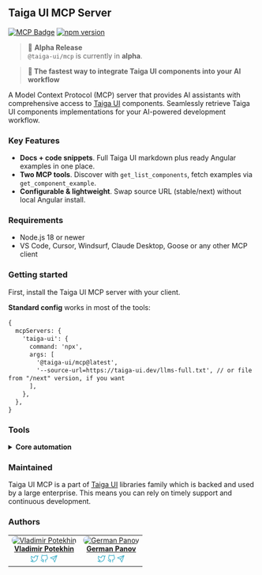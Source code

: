 ## Taiga UI MCP Server

[![MCP Badge](https://lobehub.com/badge/mcp/taiga-family-taiga-ui-mcp?style=plastic)](https://lobehub.com/mcp/taiga-family-taiga-ui-mcp)
[![npm version](https://img.shields.io/npm/v/@taiga-ui/mcp.svg)](https://npmjs.com/package/@taiga-ui/mcp)

> 🚧 **Alpha Release**  
> `@taiga-ui/mcp` is currently in **alpha**.

> **🚀 The fastest way to integrate Taiga UI components into your AI workflow**

A Model Context Protocol (MCP) server that provides AI assistants with comprehensive access to
[Taiga UI](https://taiga-ui.dev) components. Seamlessly retrieve Taiga UI components implementations for your AI-powered
development workflow.

### Key Features

- **Docs + code snippets**. Full Taiga UI markdown plus ready Angular examples in one place.
- **Two MCP tools**. Discover with `get_list_components`, fetch examples via `get_component_example`.
- **Configurable & lightweight**. Swap source URL (stable/next) without local Angular install.

### Requirements

- Node.js 18 or newer
- VS Code, Cursor, Windsurf, Claude Desktop, Goose or any other MCP client

### Getting started

First, install the Taiga UI MCP server with your client.

**Standard config** works in most of the tools:

```json5
{
  mcpServers: {
    'taiga-ui': {
      command: 'npx',
      args: [
        '@taiga-ui/mcp@latest',
        '--source-url=https://taiga-ui.dev/llms-full.txt', // or file from "/next" version, if you want
      ],
    },
  },
}
```

### Tools

<details>
<summary><b>Core automation</b></summary>

1. `get_list_components { query?: string }`
   - Lists component / section identifiers (with fuzzy substring filtering) along with basic metadata (category,
     package, type).
   - Input: optional `query` string to filter IDs (case-insensitive substring).
   - Output: strictly structured JSON containing `items`, `total`, `query`.

```json5
{
  items: [{id: 'components/Alert', name: 'Alert', category: 'components', package: 'CORE', type: 'component'}],
  total: 1,
  query: null,
}
```

2. `get_component_example { "names": ["...", "..."] }`
   - Returns full markdown content for each resolved section (entire component documentation).
   - Fuzzy name resolution: exact match, path segment, suffix, substring, and `Tui*` variants.
   - Input: `{ names: string[] }` (each name length ≥ 2).
   - Output: `results` array with objects: `query`, `id` (if resolved), `package`, `type`, `suggestions` (only when
     unresolved), `content` (array of code blocks, if examples exist). Top-level also includes `matched` (count of
     resolved names).

```json5
{
  results: [
    {
      query: 'Alert',
      id: 'components/Alert',
      package: 'CORE',
      type: 'component',
      content: ['# components/Alert\n- **Package**: ... (full section markdown here)'],
    },
  ],
  matched: 1,
}
```

> Tip: Combine `get_list_components` to discover IDs and then fetch full implementation snippets with
> `get_component_example`.

</details>

### Maintained

Taiga UI MCP is a part of [Taiga UI](https://github.com/taiga-family/taiga-ui) libraries family which is backed and used
by a large enterprise. This means you can rely on timely support and continuous development.

### Authors

<table>
    <tr> 
        <td align="center">
            <a href="https://github.com/vladimirpotekhin"
                ><img
                    src="https://github.com/vladimirpotekhin.png?size=200"
                    width="100"
                    style="margin-bottom: -4px; border-radius: 8px;"
                    alt="Vladimir Potekhin"
                /><br /><b>Vladimir&nbsp;Potekhin</b></a
            >
            <div style="margin-top: 4px">
                <a
                    href="https://twitter.com/v_potekhin"
                    title="Twitter"
                    ><img
                        width="16"
                        src="https://raw.githubusercontent.com/MarsiBarsi/readme-icons/main/twitter.svg"
                /></a>
                <a
                    href="https://github.com/vladimirpotekhin"
                    title="GitHub"
                    ><img
                        width="16"
                        src="https://raw.githubusercontent.com/MarsiBarsi/readme-icons/main/github.svg"
                /></a>
                <a
                    href="https://t.me/v_potekhin"
                    title="Telegram"
                    ><img
                        width="16"
                        src="https://raw.githubusercontent.com/MarsiBarsi/readme-icons/main/send.svg"
                /></a>
            </div>
        </td> 
        <td align="center">
            <a href="https://github.com/mdlufy"
                ><img
                    src="https://github.com/mdlufy.png?size=200"
                    width="100"
                    style="margin-bottom: -4px; border-radius: 8px;"
                    alt="German Panov"
                /><br /><b>German&nbsp;Panov</b></a
            >
            <div style="margin-top: 4px">
                <a
                    href="https://twitter.com/mdlufy_"
                    title="Twitter"
                    ><img
                        width="16"
                        src="https://raw.githubusercontent.com/MarsiBarsi/readme-icons/main/twitter.svg"
                /></a>
                <a
                    href="https://github.com/mdlufy"
                    title="GitHub"
                    ><img
                        width="16"
                        src="https://raw.githubusercontent.com/MarsiBarsi/readme-icons/main/github.svg"
                /></a>
                <a
                    href="https://t.me/mdlufy"
                    title="Telegram"
                    ><img
                        width="16"
                        src="https://raw.githubusercontent.com/MarsiBarsi/readme-icons/main/send.svg"
                /></a>
            </div>
        </td>
    </tr>
</table>
